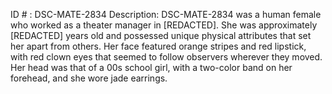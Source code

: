 ID # : DSC-MATE-2834
Description: DSC-MATE-2834 was a human female who worked as a theater manager in [REDACTED]. She was approximately [REDACTED] years old and possessed unique physical attributes that set her apart from others. Her face featured orange stripes and red lipstick, with red clown eyes that seemed to follow observers wherever they moved. Her head was that of a 00s school girl, with a two-color band on her forehead, and she wore jade earrings.